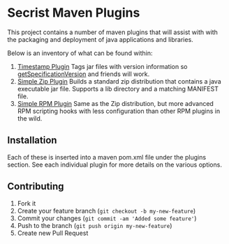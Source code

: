 # Secrist Maven Plugins

This project contains a number of maven plugins that will assist with
with the packaging and deployment of java applications and libraries.

Below is an inventory of what can be found within: 

1.  [Timestamp Plugin](https://github.com/randysecrist/com.secristfamily.maven/tree/master/maven-timestamp-plugin)
  Tags jar files with version information so [getSpecificationVersion](http://docs.oracle.com/javase/6/docs/api/java/lang/Package.html) and friends will work.
2.  [Simple Zip Plugin](https://github.com/randysecrist/com.secristfamily.maven/tree/master/maven-zip-plugin)
  Builds a standard zip distribution that contains a java executable jar file.  Supports a lib directory and a matching MANIFEST file.
3.  [Simple RPM Plugin](https://github.com/randysecrist/com.secristfamily.maven/tree/master/maven-rpm-plugin)
  Same as the Zip distribution, but more advanced RPM scripting hooks with less configuration than other RPM plugins in the wild.

## Installation

Each of these is inserted into a maven pom.xml file under the plugins
section.  See each individual plugin for more details on the various
options.

## Contributing

1. Fork it
2. Create your feature branch (`git checkout -b my-new-feature`)
3. Commit your changes (`git commit -am 'Added some feature'`)
4. Push to the branch (`git push origin my-new-feature`)
5. Create new Pull Request
